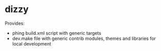 # dizzy

Provides:
* phing build.xml script with generic targets
* dev.make file with generic contrib modules, themes and libraries for local development
